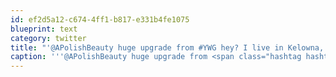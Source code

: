 ```yaml
---
id: ef2d5a12-c674-4ff1-b817-e331b4fe1075
blueprint: text
category: twitter
title: "'@APolishBeauty huge upgrade from #YWG hey? I live in Kelowna, but still come back to Edm for friends and family. Miss the ppl there."
caption: '''@APolishBeauty huge upgrade from <span class="hashtag hashtag_local">#<a href="http://tweettemp.darylchymko.ca/?tag=ywg">YWG</a> hey? I live in Kelowna, but still come back to Edm for friends and family. Miss the ppl there.'
---
```

